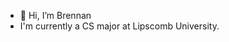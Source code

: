 - 👋 Hi, I’m Brennan
- I'm currently a CS major at Lipscomb University. 
<!---
Wrimo/Wrimo is a ✨ special ✨ repository because its `README.md` (this file) appears on your GitHub profile.
You can click the Preview link to take a look at your changes.
--->
